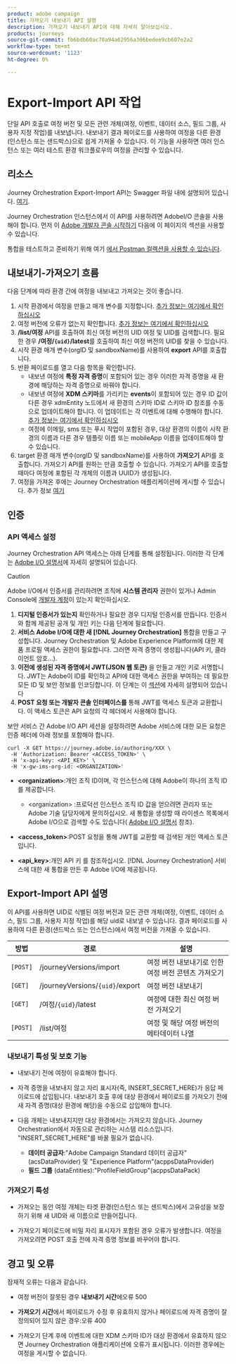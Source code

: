 ```yaml
---
product: adobe campaign
title: 가져오기 내보내기 API 설명
description: 가져오기 내보내기 API에 대해 자세히 알아보십시오.
products: journeys
source-git-commit: fb6bdb60ac70a94a62956a306bedee9cb607e2a2
workflow-type: tm+mt
source-wordcount: '1123'
ht-degree: 0%

---
```



# Export-Import API 작업

단일 API 호출로 여정 버전 및 모든 관련 개체(여정, 이벤트, 데이터 소스, 필드 그룹, 사용자 지정 작업)를 내보냅니다. 내보내기 결과 페이로드를 사용하여 여정을 다른 환경(인스턴스 또는 샌드박스)으로 쉽게 가져올 수 있습니다.
이 기능을 사용하면 여러 인스턴스 또는 여러 테스트 환경 워크플로우의 여정을 관리할 수 있습니다.


## 리소스

Journey Orchestration Export-Import API는 Swagger 파일 내에 설명되어 있습니다. [여기](https://adobedocs.github.io/JourneyAPI/docs/).

Journey Orchestration 인스턴스에서 이 API를 사용하려면 AdobeI/O 콘솔을 사용해야 합니다. 먼저 이 [Adobe 개발자 콘솔 시작하기](https://www.adobe.io/apis/experienceplatform/console/docs.html#!AdobeDocs/adobeio-console/master/getting-started.md) 다음에 이 페이지의 섹션을 사용할 수 있습니다.

통합을 테스트하고 준비하기 위해 여기 [에서 Postman 컬렉션을 사용할 수 있습니다](https://raw.githubusercontent.com/AdobeDocs/JourneyAPI/master/postman-collections/Journey-Orchestration_Export-import-API_postman-collection.json).


## 내보내기-가져오기 흐름

다음 단계에 따라 환경 간에 여정을 내보내고 가져오는 것이 좋습니다.

1. 시작 환경에서 여정을 만들고 매개 변수를 지정합니다. [추가 정보는 여기에서 확인하십시오](https://experienceleague.adobe.com/docs/journeys/using/building-journeys/about-journey-building/journey.html)
1. 여정 버전에 오류가 없는지 확인합니다. [추가 정보는 여기에서 확인하십시오](https://experienceleague.adobe.com/docs/journeys/using/building-journeys/testing-the-journey.html)
1. **/list/여정** API를 호출하여 최신 여정 버전의 UID 여정 및 UID를 검색합니다. 필요한 경우 **/여정/`{uid}`/latest**&#x200B;를 호출하여 최신 여정 버전의 UID를 찾을 수 있습니다.
1. 시작 환경 매개 변수(orgID 및 sandboxName)를 사용하여 **export** API를 호출합니다.
1. 반환 페이로드를 열고 다음 항목을 확인합니다.
   * 내보낸 여정에 **특정 자격 증명**&#x200B;이 포함되어 있는 경우 이러한 자격 증명을 새 환경에 해당하는 자격 증명으로 바꿔야 합니다.
   * 내보낸 여정에 **XDM 스키마**&#x200B;를 가리키는 **events**&#x200B;이 포함되어 있는 경우 ID 값이 다른 경우 xdmEntity 노드에서 새 환경의 스키마 ID로 스키마 ID 참조를 수동으로 업데이트해야 합니다. 이 업데이트는 각 이벤트에 대해 수행해야 합니다. [추가 정보는 여기에서 확인하십시오](https://experienceleague.adobe.com/docs/journeys/using/events-journeys/experience-event-schema.html)
   * 여정에 이메일, sms 또는 푸시 작업이 포함된 경우, 대상 환경의 이름이 시작 환경의 이름과 다른 경우 템플릿 이름 또는 mobileApp 이름을 업데이트해야 할 수 있습니다.
1. target 환경 매개 변수(orgID 및 sandboxName)를 사용하여 **가져오기** API를 호출합니다. 가져오기 API를 원하는 만큼 호출할 수 있습니다. 가져오기 API를 호출할 때마다 여정에 포함된 각 개체의 이름과 UUID가 생성됩니다.
1. 여정을 가져온 후에는 Journey Orchestration 애플리케이션에 게시할 수 있습니다. 추가 정보 [여기](https://experienceleague.adobe.com/docs/journeys/using/building-journeys/publishing-the-journey.html)


## 인증

### API 액세스 설정

Journey Orchestration API 액세스는 아래 단계를 통해 설정됩니다. 이러한 각 단계는 [Adobe I/O 설명서](https://www.adobe.io/authentication/auth-methods.html#!AdobeDocs/adobeio-auth/master/AuthenticationOverview/ServiceAccountIntegration.md)에 자세히 설명되어 있습니다.

>[!CAUTION]
>
>Adobe I/O에서 인증서를 관리하려면 조직에 <b>시스템 관리자</b> 권한이 있거나 Admin Console에 [개발자 계정](https://helpx.adobe.com/enterprise/using/manage-developers.html)이 있는지 확인하십시오.

1. **디지털 인증서가 있는지** 확인하거나 필요한 경우 디지털 인증서를 만듭니다. 인증서와 함께 제공된 공개 및 개인 키는 다음 단계에 필요합니다.
1. **서비스 Adobe I/O에 대한 새  [!DNL Journey Orchestration]** 통합을 만들고 구성합니다. Journey Orchestration 및 Adobe Experience Platform에 대한 제품 프로필 액세스 권한이 필요합니다. 그러면 자격 증명이 생성됩니다(API 키, 클라이언트 암호...).
1. **이전에 생성된 자격 증명에서 JWT(JSON 웹 토큰)** 을 만들고 개인 키로 서명합니다. JWT는 Adobe이 ID를 확인하고 API에 대한 액세스 권한을 부여하는 데 필요한 모든 ID 및 보안 정보를 인코딩합니다. 이 단계는 이 [섹션](https://www.adobe.io/authentication/auth-methods.html#!AdobeDocs/adobeio-auth/master/JWT/JWT.md)에 자세히 설명되어 있습니다
1. **POST 요청 또는 개발자 콘솔 인터페이스를** 통해 JWT를 액세스 토큰과 교환합니다. 이 액세스 토큰은 API 요청의 각 헤더에서 사용해야 합니다.

보안 서비스 간 Adobe I/O API 세션을 설정하려면 Adobe 서비스에 대한 모든 요청은 인증 헤더에 아래 정보를 포함해야 합니다.

```
curl -X GET https://journey.adobe.io/authoring/XXX \
 -H 'Authorization: Bearer <ACCESS_TOKEN>' \
 -H 'x-api-key: <API_KEY>' \
 -H 'x-gw-ims-org-id: <ORGANIZATION>'
```

* **&lt;organization>**:개인 조직 ID이며, 각 인스턴스에 대해 Adobe이 하나의 조직 ID를 제공합니다.

   * &lt;organization> :프로덕션 인스턴스
   조직 ID 값을 얻으려면 관리자 또는 Adobe 기술 담당자에게 문의하십시오. 새 통합을 생성할 때 라이센스 목록에서 Adobe I/O으로 검색할 수도 있습니다( [Adobe I/O 설명서](https://www.adobe.io/authentication.html) 참조).

* **&lt;access_token>**:POST 요청을 통해 JWT를 교환할 때 검색된 개인 액세스 토큰입니다.

* **&lt;api_key>**:개인 API 키 를 참조하십시오. [!DNL Journey Orchestration] 서비스에 대한 새 통합을 만든 후 Adobe I/O에 제공됩니다.



## Export-Import API 설명

이 API를 사용하면 UID로 식별된 여정 버전과 모든 관련 개체(여정, 이벤트, 데이터 소스, 필드 그룹, 사용자 지정 작업)를 해당 uid로 내보낼 수 있습니다.
결과 페이로드를 사용하여 다른 환경(샌드박스 또는 인스턴스)에서 여정 버전을 가져올 수 있습니다.

| 방법 | 경로 | 설명 |
|---|---|---|
| `[POST]` | /journeyVersions/import | 여정 버전 내보내기로 인한 여정 버전 콘텐츠 가져오기 |
| `[GET]` | /journeyVersions/`{uid}`/export | 여정 버전 내보내기 |
| `[GET]` | /여정/`{uid}`/latest | 여정에 대한 최신 여정 버전 가져오기 |
| `[POST]` | /list/여정 | 여정 및 해당 여정 버전의 메타데이터 나열 |


### 내보내기 특성 및 보호 기능

* 내보내기 전에 여정이 유효해야 합니다.

* 자격 증명을 내보내지 않고 자리 표시자(즉, INSERT_SECRET_HERE)가 응답 페이로드에 삽입됩니다.
내보내기 호출 후에 대상 환경에서 페이로드를 가져오기 전에 새 자격 증명(대상 환경에 해당)을 수동으로 삽입해야 합니다.

* 다음 개체는 내보내지지만 대상 환경에서는 가져오지 않습니다. Journey Orchestration에서 자동으로 관리하는 시스템 리소스입니다. &quot;INSERT_SECRET_HERE&quot;를 바꿀 필요가 없습니다.
   * **데이터 공급자**:&quot;Adobe Campaign Standard 데이터 공급자&quot;(acsDataProvider) 및 &quot;Experience Platform&quot;(acppsDataProvider)
   * **필드 그룹** (dataEntities):&quot;ProfileFieldGroup&quot;(acppsDataPack)



### 가져오기 특성

* 가져오는 동안 여정 개체는 타겟 환경(인스턴스 또는 샌드박스)에서 고유성을 보장하기 위해 새 UID와 새 이름으로 만들어집니다.

* 가져오기 페이로드에 비밀 자리 표시자가 포함된 경우 오류가 발생합니다. 여정을 가져오려면 POST 호출 전에 자격 증명 정보를 바꾸어야 합니다.

## 경고 및 오류

잠재적 오류는 다음과 같습니다.

* 여정 버전이 잘못된 경우 **내보내기 시간**&#x200B;에오류 500

* **가져오기 시간**&#x200B;에서 페이로드가 수정 후 유효하지 않거나 페이로드에 자격 증명이 잘 정의되어 있지 않은 경우:오류 400

* 가져오기 단계 후에 이벤트에 대한 XDM 스키마 ID가 대상 환경에서 유효하지 않으면 Journey Orchestration 애플리케이션에 오류가 표시됩니다. 이러한 경우에는 여정을 게시할 수 없습니다.